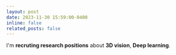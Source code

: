 ```yaml
---
layout: post
date: 2023-11-30 15:59:00-0400
inline: false
related_posts: false
---
```


I'm __recruting research positions__ about  __3D vision__,  __Deep learning__. 